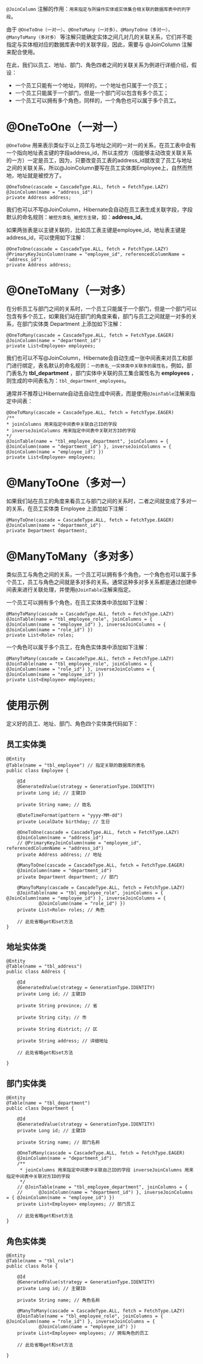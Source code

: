 `@JoinColumn` 注解的作用：`用来指定与所操作实体或实体集合相关联的数据库表中的列字段`。

由于 `@OneToOne（一对一）`、`@OneToMany（一对多）`、`@ManyToOne（多对一）`、`@ManyToMany（多对多）` 等注解只能确定实体之间几对几的关联关系，它们并不能指定与实体相对应的数据库表中的关联字段，因此，需要与 @JoinColumn 注解来配合使用。

在此，我们以员工、地址、部门、角色四者之间的关联关系为例进行详细介绍，假设：

- 一个员工只能有一个地址，同样的，一个地址也只属于一个员工；
- 一个员工只能属于一个部门，但是一个部门可以包含有多个员工；
- 一个员工可以拥有多个角色，同样的，一个角色也可以属于多个员工。  

# @OneToOne（一对一）

`@OneToOne` 用来表示类似于以上员工与地址之间的一对一的关系，在员工表中会有一个指向地址表主键的字段address_id，所以主控方（指能够主动改变关联关系的一方）一定是员工，因为，只要改变员工表的address_id就改变了员工与地址之间的关联关系，所以@JoinColumn要写在员工实体类Employee上，自然而然地，地址就是被控方了。 

	@OneToOne(cascade = CascadeType.ALL, fetch = FetchType.LAZY)
	@JoinColumn(name = "address_id")
	private Address address;

我们也可以不写@JoinColumn，Hibernate会自动在员工表生成关联字段，字段默认的命名规则：`被控方类名_被控方主键`，如：**address_id**。

如果两张表是以主键关联的，比如员工表主键是employee_id，地址表主键是address_id，可以使用如下注解：  

	@OneToOne(cascade = CascadeType.ALL, fetch = FetchType.LAZY)
	@PrimaryKeyJoinColumn(name = "employee_id", referencedColumnName = "address_id")
	private Address address;

# @OneToMany（一对多）

在分析员工与部门之间的关系时，一个员工只能属于一个部门，但是一个部门可以包含有多个员工，如果我们站在部门的角度来看，部门与员工之间就是一对多的关系，在部门实体类 Department 上添加如下注解： 

	@OneToMany(cascade = CascadeType.ALL, fetch = FetchType.EAGER)
	@JoinColumn(name = "department_id")
	private List<Employee> employees;

我们也可以不写@JoinColumn，Hibernate会自动生成一张中间表来对员工和部门进行绑定，表名默认的命名规则：`一的表名_一实体类中关联多的属性名`，例如，部门表名为 **tbl_department** ，部门实体中关联的员工集合属性名为 **employees** ，则生成的中间表名为：`tbl_department_employees`。

通常并不推荐让Hibernate自动去自动生成中间表，而是使用`@JoinTable`注解来指定中间表：  

	@OneToMany(cascade = CascadeType.ALL, fetch = FetchType.EAGER)
	/**
	* joinColumns 用来指定中间表中关联自己ID的字段 
	* inverseJoinColumns 用来指定中间表中关联对方ID的字段
	*/
	@JoinTable(name = "tbl_employee_department", joinColumns = {
	@JoinColumn(name = "department_id") }, inverseJoinColumns = { @JoinColumn(name = "employee_id") })
	private List<Employee> employees;

# @ManyToOne（多对一）

如果我们站在员工的角度来看员工与部门之间的关系时，二者之间就变成了多对一的关系，在员工实体类 Employee 上添加如下注解： 

	@ManyToOne(cascade = CascadeType.ALL, fetch = FetchType.EAGER)
	@JoinColumn(name = "department_id")
	private Department department;

# @ManyToMany（多对多）

类似员工与角色之间的关系，一个员工可以拥有多个角色，一个角色也可以属于多个员工，员工与角色之间就是多对多的关系。通常这种多对多关系都是通过创建中间表来进行关联处理，并使用`@JoinTable`注解来指定。

一个员工可以拥有多个角色，在员工实体类中添加如下注解： 

	@ManyToMany(cascade = CascadeType.ALL, fetch = FetchType.LAZY)
	@JoinTable(name = "tbl_employee_role", joinColumns = { @JoinColumn(name = "employee_id") }, inverseJoinColumns = {
	@JoinColumn(name = "role_id") })
	private List<Role> roles;

一个角色可以属于多个员工，在角色实体类中添加如下注解：  

	@ManyToMany(cascade = CascadeType.ALL, fetch = FetchType.LAZY)
	@JoinTable(name = "tbl_employee_role", joinColumns = { @JoinColumn(name = "role_id") }, inverseJoinColumns = {
	@JoinColumn(name = "employee_id") })
	private List<Employee> employees;

# 使用示例

定义好的员工、地址、部门、角色四个实体类代码如下：

## 员工实体类

	@Entity
	@Table(name = "tbl_employee") // 指定关联的数据库的表名
	public class Employee {
	 
		@Id
		@GeneratedValue(strategy = GenerationType.IDENTITY)
		private Long id; // 主键ID
	 
		private String name; // 姓名
	 
		@DateTimeFormat(pattern = "yyyy-MM-dd")
		private LocalDate birthday; // 生日
	 
		@OneToOne(cascade = CascadeType.ALL, fetch = FetchType.LAZY)
		@JoinColumn(name = "address_id")
		// @PrimaryKeyJoinColumn(name = "employee_id", referencedColumnName = "address_id")
		private Address address; // 地址
	 
		@ManyToOne(cascade = CascadeType.ALL, fetch = FetchType.EAGER)
		@JoinColumn(name = "department_id")
		private Department department; // 部门
	 
		@ManyToMany(cascade = CascadeType.ALL, fetch = FetchType.LAZY)
		@JoinTable(name = "tbl_employee_role", joinColumns = { @JoinColumn(name = "employee_id") }, inverseJoinColumns = {
				@JoinColumn(name = "role_id") })
		private List<Role> roles; // 角色
	 
		// 此处省略get和set方法
	}

## 地址实体类 

	@Entity
	@Table(name = "tbl_address")
	public class Address {
	 
		@Id
		@GeneratedValue(strategy = GenerationType.IDENTITY)
		private Long id; // 主键ID
	 
		private String province; // 省
	 
		private String city; // 市
	 
		private String district; // 区
	 
		private String address; // 详细地址
	 
		// 此处省略get和set方法
	 
	}

## 部门实体类  

	@Entity
	@Table(name = "tbl_department")
	public class Department {
	 
		@Id
		@GeneratedValue(strategy = GenerationType.IDENTITY)
		private Long id; // 主键ID
	 
		private String name; // 部门名称
	 
		@OneToMany(cascade = CascadeType.ALL, fetch = FetchType.EAGER)
		@JoinColumn(name = "department_id")
		/**
		 * joinColumns 用来指定中间表中关联自己ID的字段 inverseJoinColumns 用来指定中间表中关联对方ID的字段
		 */
		// @JoinTable(name = "tbl_employee_department", joinColumns = {
		// 		@JoinColumn(name = "department_id") }, inverseJoinColumns = { @JoinColumn(name = "employee_id") })
		private List<Employee> employees; // 部门员工
	 
		// 此处省略get和set方法
	}

## 角色实体类 

	@Entity
	@Table(name = "tbl_role")
	public class Role {
	 
		@Id
		@GeneratedValue(strategy = GenerationType.IDENTITY)
		private Long id; // 主键ID
	 
		private String name; // 角色名称
	 
		@ManyToMany(cascade = CascadeType.ALL, fetch = FetchType.LAZY)
		@JoinTable(name = "tbl_employee_role", joinColumns = { @JoinColumn(name = "role_id") }, inverseJoinColumns = {
				@JoinColumn(name = "employee_id") })
		private List<Employee> employees; // 拥有角色的员工
	 
		// 此处省略get和set方法
	 
	}